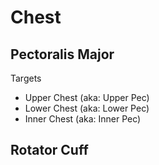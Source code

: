# Chest

## Pectoralis Major

Targets

* Upper Chest (aka: Upper Pec)
* Lower Chest (aka: Lower Pec)
* Inner Chest (aka: Inner Pec)

##  Rotator Cuff
